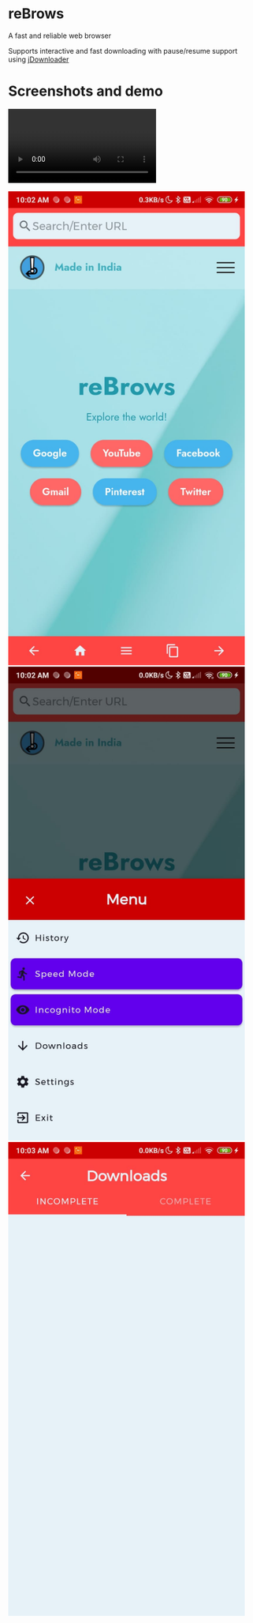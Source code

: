 # reBrows
A fast and reliable web browser

Supports interactive and fast downloading with pause/resume support using <a href='https://github.com/ripanjatt/jDownloader'>jDownloader</a>

# Screenshots and demo

![](https://user-images.githubusercontent.com/72879577/132082984-ba29ecc2-c3ed-4248-8768-b3e54176c623.mp4)

<img src='assets/r03.jpeg' width='480'/>

<img src='assets/r02.jpeg' width='480'/>

<img src='assets/r01.jpeg' width='480'/>
